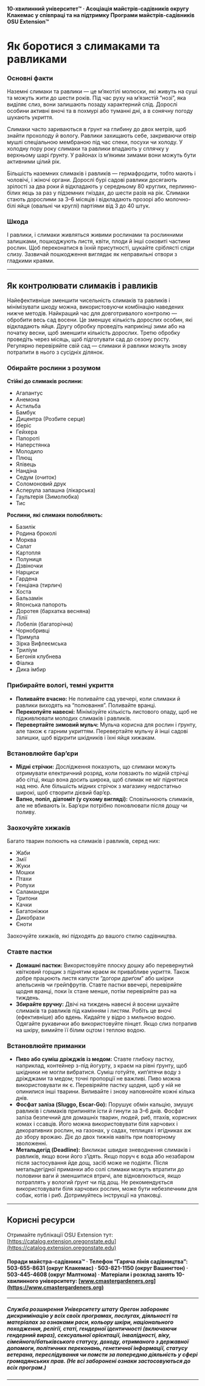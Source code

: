 #### 10-хвилинний університет™ · Асоціація майстрів-садівників округу Клакемас у співпраці та на підтримку Програми майстрів-садівників OSU Extension™

# Як боротися з слимаками та равликами

### Основні факти

Наземні слимаки та равлики — це м’якотілі молюски, які живуть на суші та можуть жити до шести років. Під час руху на м’язистій “нозі”, яка виділяє слиз, вони залишають позаду характерний слід. Дорослі особини активні вночі та в похмурі або туманні дні, а в сонячну погоду шукають укриття.

Слимаки часто зариваються в ґрунт на глибину до двох метрів, щоб знайти прохолоду й вологу. Равлики захищають себе, закриваючи отвір мушлі спеціальною мембраною під час спеки, посухи чи холоду. У холодну пору року слимаки та равлики впадають у сплячку у верхньому шарі ґрунту. У районах із м’якими зимами вони можуть бути активними цілий рік.

Більшість наземних слимаків і равликів — гермафродити, тобто мають і чоловічі, і жіночі органи. Дорослі бурі садові равлики досягають зрілості за два роки й відкладають у середньому 80 круглих, перлинно-білих яєць за раз у підземних гніздах, до шести разів на рік. Слимаки стають дорослими за 3–6 місяців і відкладають прозорі або молочно-білі яйця (овальні чи круглі) партіями від 3 до 40 штук.

### Шкода

І равлики, і слимаки живляться живими рослинами та рослинними залишками, пошкоджують листя, квіти, плоди й інші соковиті частини рослин. Щоб переконатися в їхній присутності, шукайте сріблясті сліди слизу. Зазвичай пошкодження виглядає як неправильні отвори з гладкими краями.

---

## Як контролювати слимаків і равликів

Найефективніше зменшити чисельність слимаків та равликів і мінімізувати шкоду можна, використовуючи комбінацію наведених нижче методів. Найкращий час для довготривалого контролю — обробити весь сад восени. Це зменшує кількість дорослих особин, які відкладають яйця. Другу обробку проведіть наприкінці зими або на початку весни, щоб зменшити кількість дорослих. Третю обробку проведіть через місяць, щоб підготувати сад до сезону росту. Регулярно перевіряйте свій сад — слимаки й равлики можуть знову потрапити в нього з сусідніх ділянок.

### Обирайте рослини з розумом

**Стійкі до слимаків рослини:**
- Агапантус
- Анемона
- Астильба
- Бамбук
- Дицентра (Розбите серце)
- Іберіс
- Гейхера
- Папороті
- Наперстянка
- Молодило
- Плющ
- Ялівець
- Нандіна
- Седум (очиток)
- Соломоновий друк
- Асперула запашна (лікарська)
- Гаультерія (Зимолюбка)
- Тис

**Рослини, які слимаки полюбляють:**
- Базилік
- Родина броколі
- Морква
- Салат
- Картопля
- Полуниця
- Дзвіночки
- Нарциси
- Гардена
- Генціана (тирлич)
- Хоста
- Бальзамін
- Японська папороть
- Доротея (бархатка весняна)
- Лілії
- Лобелія (багаторічна)
- Чорнобривці
- Примула
- Зірка Вифлеємська
- Триліум
- Бегонія клубнева
- Фіалка
- Дика імбир

### Прибирайте вологі, темні укриття

- **Поливайте вчасно:** Не поливайте сад увечері, коли слимаки й равлики виходять на “полювання”. Поливайте вранці.
- **Перекопуйте навесні:** Мінімізуйте кількість листового опаду, щоб не підживлювати молодих слимаків і равликів.
- **Перевертайте зимовий мульч:** Мульча корисна для рослин і ґрунту, але також є гарним укриттям. Перевертайте мульчу й інші садові залишки, щоб відкрити шкідників і їхні яйця хижакам.

### Встановлюйте бар’єри

- **Мідні стрічки:** Дослідження показують, що слимаки можуть отримувати електричний розряд, коли повзають по мідній стрічці або сітці, якщо вона досить широка, щоб слимак не міг піднятися над нею. Але більшість мідних стрічок з магазину недостатньо широкі, щоб створити дієвий бар’єр.
- **Вапно, попіл, діатоміт (у сухому вигляді):** Сповільнюють слимаків, але не вбивають їх. Бар’єри потрібно поновлювати після дощу чи поливу.

### Заохочуйте хижаків

Багато тварин полюють на слимаків і равликів, серед них:
- Жаби
- Змії
- Жуки
- Мошки
- Птахи
- Ропухи
- Саламандри
- Тритони
- Качки
- Багатоніжки
- Дикобрази
- Єноти

Заохочуйте хижаків, які підходять до вашого стилю садівництва.

### Ставте пастки

- **Домашні пастки:** Використовуйте плоску дошку або перевернутий квітковий горщик з піднятим краєм як привабливе укриття. Також добре працюють листя капусти “догори дриґом” або шкірки апельсинів чи грейпфрутів. Ставте пастки ввечері, перевіряйте щодня вранці, поки їх стане менше, потім перевіряйте раз на тиждень.
- **Збирайте вручну:** Двічі на тиждень навесні й восени шукайте слимаків та равликів під камінням і листям. Робіть це вночі (ефективніше) або вдень. Кидайте у відро з мильною водою. Одягайте рукавички або використовуйте пінцет. Якщо слиз потрапив на шкіру, вимийте її білим оцтом і теплою водою.

### Встановлюйте приманки

- **Пиво або суміш дріжджів із медом:** Ставте глибоку пастку, наприклад, контейнер з-під йогурту, з краєм на рівні ґрунту, щоб шкідники не могли вибратися. Суміш готуйте, кип’ятячи воду з дріжджами та медом; точні пропорції не важливі. Пиво можна використовувати як є. Перевіряйте пастку щодня, щоб у ній не опинилися інші тварини. Виливайте і знову наповнюйте кожні кілька днів.
- **Фосфат заліза (Sluggo, Escar-Go):** Порушує обмін кальцію, змушує равликів і слимаків припиняти їсти й гинути за 3–6 днів. Фосфат заліза безпечний для домашніх тварин, людей, риб, птахів, корисних комах і ссавців. Його можна використовувати біля харчових і декоративних рослин, на газонах, у садах, теплицях і ягідниках аж до збору врожаю. Діє до двох тижнів навіть при повторному зволоженні.
- **Метальдегід (Deadline):** Викликає швидке зневоднення слимаків і равликів, якщо вони його з’їдять. Якщо поруч є вода або незабаром після застосування йде дощ, засіб може не подіяти. Після метальдегідної приманки або солі слимаки можуть втратити до половини ваги й зменшитися втричі, але відновлюються, якщо потраплять у вологий ґрунт чи під дощ. Не рекомендується використовувати біля харчових рослин, може бути небезпечним для собак, котів і риб. Дотримуйтесь інструкції на упаковці.

---

## Корисні ресурси

Отримайте публікації OSU Extension тут: [https://catalog.extension.oregonstate.edu](https://catalog.extension.oregonstate.edu)

#### Поради майстра-садівника™ · Телефон “Гаряча лінія садівництва”: 503-655-8631 (округ Клакемас) · 503-821-1150 (округ Вашингтон) · 503-445-4608 (округ Малтнома) · Матеріали і розклад занять 10-хвилинного університету: [www.cmastergardeners.org](https://www.cmastergardeners.org)

---

##### Служба розширення Університету штату Орегон забороняє дискримінацію у всіх своїх програмах, послугах, діяльності та матеріалах за ознаками раси, кольору шкіри, національного походження, релігії, статі, гендерної ідентичності (включаючи гендерний вираз), сексуальної орієнтації, інвалідності, віку, сімейного/батьківського статусу, доходу, отриманого з державної допомоги, політичних переконань, генетичної інформації, статусу ветерана, переслідування чи помсти за попередню діяльність у сфері громадянських прав. (Не всі заборонені ознаки застосовуються до всіх програм.)
---